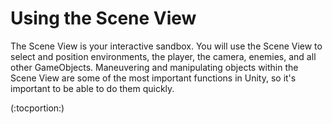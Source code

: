 Using the Scene View
====================


The <span class=keyword>Scene View</span> is your interactive sandbox. You will use the Scene View to select and position environments, the player, the camera, enemies, and all other <span class=keyword>GameObjects</span>. Maneuvering and manipulating objects within the Scene View are some of the most important functions in Unity, so it's important to be able to do them quickly.

(:tocportion:)
